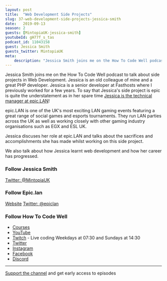 ```yaml
---
layout: post
title:  "Web Development Side Projects"
slug: 37-web-development-side-projects-jessica-smith
date:   2019-09-13
season: 2
guests: [MintopiaUK-jessica-smith]
youtubeId: gH77f_s_tas
podcast_id: 11043158
guest: Jessica Smith
guests_twitter: MintopiaUK
meta:
    description: "Jessica Smith joins me on the How To Code Well podcast to talk about web development side projects, working at epic.LAN and more"
---
```

Jessica Smith joins me on the How To Code Well podcast to talk about side projects in Web Development. Jessica is an old colleague of mine and a great PHP developer. Jessica is a senior developer at Fasthosts where I previously worked for a few years.
To say that Jessica's side project is epic is quite the understatement as in her spare time [Jessica is the technical manager at epic.LAN](https://www.epiclan.co.uk)!

epic.LAN is one of the UK's most exciting LAN gaming events featuring a great range of social games and esports tournaments. They run LAN parties across the UK as well as working closely with other gaming industry organisations such as EGX and ESL UK.

Jessica discuses her role at epic.LAN and talks about the sacrifices and accomplishments she has made whilst working on this side project.

We also talk about how Jessica learnt web development and how her career has progressed.

### Follow Jessica Smith
[Twitter: @MintopiaUK](https://twitter.com/MintopiaUK)

### Follow Epic.lan
[Website](https://www.epiclan.co.uk) 
[Twitter: @epiclan](https://twitter.com/epiclan)

### Follow How To Code Well
- [Courses](http://howtocodewell.net)
- [YouTube](http://youtube.com/howtocodewell)
- [Twitch](http://twitch.tv/howtocodewell) - Live coding Weekdays at 07:30 and Sundays at 14:30
- [Twitter](https://twitter.com/howtocodewell)
- [Instagram](http://instagram.com/howtocodewell/)
- [Facebook](http://facebook.com/howtocodewell/)
- [Discord](http://howtocodewell.net/discord)

-------------------------------

[Support the channel](https://www.patreon.com/howToCodeWell) and get early access to episodes
